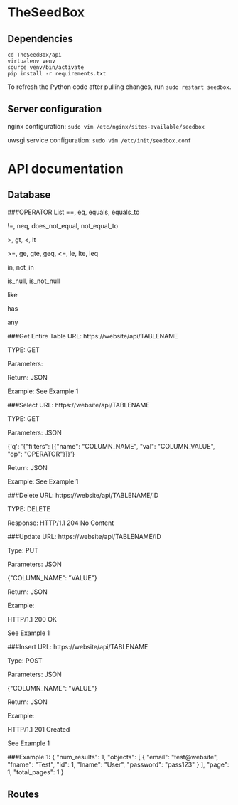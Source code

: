 # TheSeedBox
## Dependencies
    cd TheSeedBox/api
    virtualenv venv
    source venv/bin/activate
    pip install -r requirements.txt

To refresh the Python code after pulling changes, run `sudo restart seedbox`.

## Server configuration

nginx configuration: `sudo vim /etc/nginx/sites-available/seedbox`

uwsgi service configuration: `sudo vim /etc/init/seedbox.conf`


# API documentation

## Database

###OPERATOR List
==, eq, equals, equals_to

!=, neq, does_not_equal, not_equal_to

\>, gt, <, lt

\>=, ge, gte, geq, <=, le, lte, leq

in, not_in

is_null, is_not_null

like

has

any






###Get Entire Table
URL: https://website/api/TABLENAME

TYPE: GET

Parameters:

Return: JSON

Example: See Example 1



###Select
URL: https://website/api/TABLENAME

TYPE: GET

Parameters: JSON

{'q': '{"filters": [{"name": "COLUMN_NAME", "val": "COLUMN_VALUE", "op": "OPERATOR"}]}'}

Return: JSON

Example: See Example 1




###Delete
URL: https://website/api/TABLENAME/ID

TYPE: DELETE

Response: HTTP/1.1 204 No Content


###Update
URL: https://website/api/TABLENAME/ID

Type: PUT

Parameters: JSON

{"COLUMN_NAME": "VALUE"}

Return: JSON

Example:

HTTP/1.1 200 OK

See Example 1


###Insert
URL: https://website/api/TABLENAME

Type: POST

Parameters: JSON

{"COLUMN_NAME": "VALUE"}

Return: JSON

Example:

HTTP/1.1 201 Created

See Example 1

###Example 1:
{
  "num_results": 1,
  "objects": [
    {
      "email": "test@website",
      "fname": "Test",
      "id": 1,
      "lname": "User",
      "password": "pass123"
    }
  ],
  "page": 1,
  "total_pages": 1
}


## Routes
